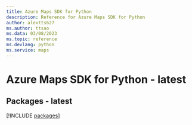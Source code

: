 ```yaml
---
title: Azure Maps SDK for Python
description: Reference for Azure Maps SDK for Python
author: alextts627
ms.author: ttsao
ms.data: 03/08/2023
ms.topic: reference
ms.devlang: python
ms.service: maps
---
```

# Azure Maps SDK for Python - latest
## Packages - latest
[!INCLUDE [packages](maps-index.md)]